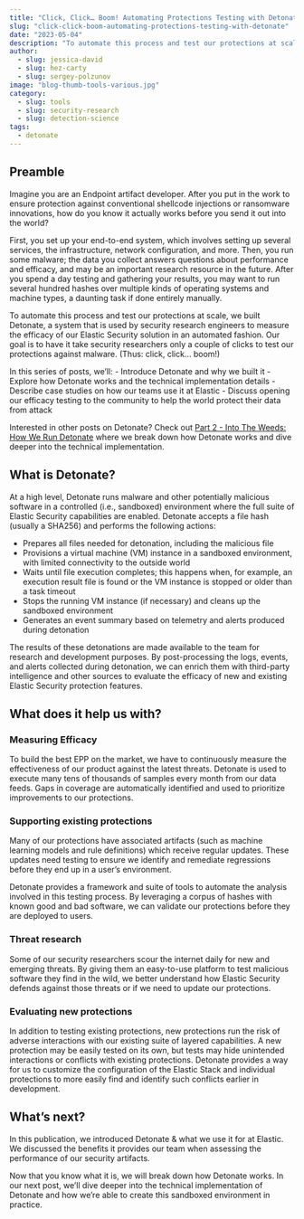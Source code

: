 ```yaml
---
title: "Click, Click… Boom! Automating Protections Testing with Detonate"
slug: "click-click-boom-automating-protections-testing-with-detonate"
date: "2023-05-04"
description: "To automate this process and test our protections at scale, we built Detonate, a system that is used by security research engineers to measure the efficacy of our Elastic Security solution in an automated fashion."
author:
  - slug: jessica-david
  - slug: hez-carty
  - slug: sergey-polzunov
image: "blog-thumb-tools-various.jpg"
category:
  - slug: tools
  - slug: security-research
  - slug: detection-science
tags:
  - detonate
---
```


## Preamble

Imagine you are an Endpoint artifact developer. After you put in the work to ensure protection against conventional shellcode injections or ransomware innovations, how do you know it actually works before you send it out into the world?

First, you set up your end-to-end system, which involves setting up several services, the infrastructure, network configuration, and more. Then, you run some malware; the data you collect answers questions about performance and efficacy, and may be an important research resource in the future. After you spend a day testing and gathering your results, you may want to run several hundred hashes over multiple kinds of operating systems and machine types, a daunting task if done entirely manually.

To automate this process and test our protections at scale, we built Detonate, a system that is used by security research engineers to measure the efficacy of our Elastic Security solution in an automated fashion. Our goal is to have it take security researchers only a couple of clicks to test our protections against malware. (Thus: click, click… boom!)

In this series of posts, we’ll: - Introduce Detonate and why we built it - Explore how Detonate works and the technical implementation details - Describe case studies on how our teams use it at Elastic - Discuss opening our efficacy testing to the community to help the world protect their data from attack

Interested in other posts on Detonate? Check out [Part 2 - Into The Weeds: How We Run Detonate](https://www.elastic.co/security-labs/into-the-weeds-how-we-run-detonate) where we break down how Detonate works and dive deeper into the technical implementation.

## What is Detonate?

At a high level, Detonate runs malware and other potentially malicious software in a controlled (i.e., sandboxed) environment where the full suite of Elastic Security capabilities are enabled. Detonate accepts a file hash (usually a SHA256) and performs the following actions:

- Prepares all files needed for detonation, including the malicious file
- Provisions a virtual machine (VM) instance in a sandboxed environment, with limited connectivity to the outside world
- Waits until file execution completes; this happens when, for example, an execution result file is found or the VM instance is stopped or older than a task timeout
- Stops the running VM instance (if necessary) and cleans up the sandboxed environment
- Generates an event summary based on telemetry and alerts produced during detonation

The results of these detonations are made available to the team for research and development purposes. By post-processing the logs, events, and alerts collected during detonation, we can enrich them with third-party intelligence and other sources to evaluate the efficacy of new and existing Elastic Security protection features.

## What does it help us with?

### Measuring Efficacy

To build the best EPP on the market, we have to continuously measure the effectiveness of our product against the latest threats. Detonate is used to execute many tens of thousands of samples every month from our data feeds. Gaps in coverage are automatically identified and used to prioritize improvements to our protections.

### Supporting existing protections

Many of our protections have associated artifacts (such as machine learning models and rule definitions) which receive regular updates. These updates need testing to ensure we identify and remediate regressions before they end up in a user’s environment.

Detonate provides a framework and suite of tools to automate the analysis involved in this testing process. By leveraging a corpus of hashes with known good and bad software, we can validate our protections before they are deployed to users.

### Threat research

Some of our security researchers scour the internet daily for new and emerging threats. By giving them an easy-to-use platform to test malicious software they find in the wild, we better understand how Elastic Security defends against those threats or if we need to update our protections.

### Evaluating new protections

In addition to testing existing protections, new protections run the risk of adverse interactions with our existing suite of layered capabilities. A new protection may be easily tested on its own, but tests may hide unintended interactions or conflicts with existing protections. Detonate provides a way for us to customize the configuration of the Elastic Stack and individual protections to more easily find and identify such conflicts earlier in development.

## What’s next?

In this publication, we introduced Detonate & what we use it for at Elastic. We discussed the benefits it provides our team when assessing the performance of our security artifacts.

Now that you know what it is, we will break down how Detonate works. In our next post, we’ll dive deeper into the technical implementation of Detonate and how we’re able to create this sandboxed environment in practice.

